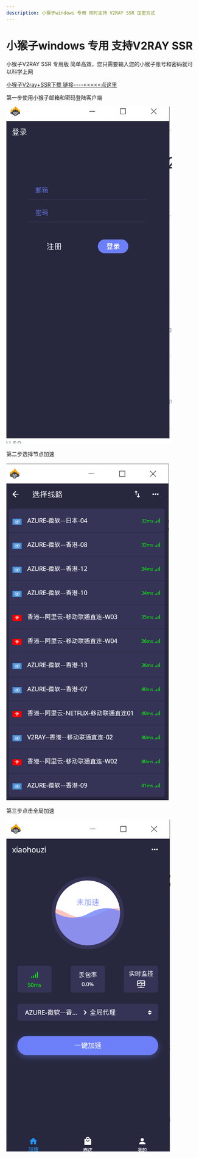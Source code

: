 ```yaml
---
description: 小猴子windows 专用 同时支持 V2RAY SSR 加密方式
---
```


# 小猴子windows 专用 支持V2RAY SSR

小猴子V2RAY SSR 专用版  简单高效，您只需要输入您的小猴子账号和密码就可以科学上网

[小猴子V2ray+SSR下载 链接----&lt;&lt;&lt;&lt;&lt;点这里](https://app.box.com/s/1p59dvlf9l1jphadne5zxdgdh90yokkp)

第一步使用小猴子邮箱和密码登陆客户端

![](../.gitbook/assets/tim-tu-pian-20191222011334%20%281%29.png)

第二步选择节点加速

![](../.gitbook/assets/tim-tu-pian-20191222011433.png)

第三步点击全局加速

![](../.gitbook/assets/tim-tu-pian-20191222011413.png)

